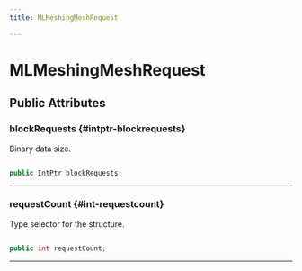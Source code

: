 ```yaml
---
title: MLMeshingMeshRequest

---
```


# MLMeshingMeshRequest










## Public Attributes

### blockRequests {#intptr-blockrequests}

Binary data size. 

```csharp

public IntPtr blockRequests;

```






-----------

### requestCount {#int-requestcount}

Type selector for the structure. 

```csharp

public int requestCount;

```






-----------


